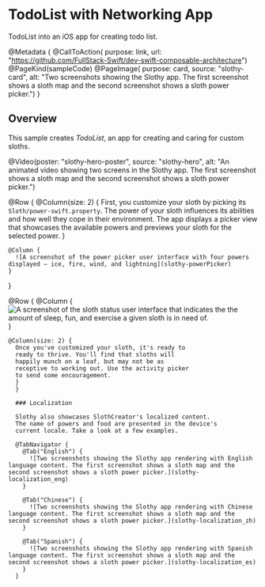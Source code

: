 # TodoList with Networking App

TodoList into an iOS app for creating todo list.

@Metadata {
  @CallToAction(
                purpose: link,
                url: "https://github.com/FullStack-Swift/dev-swift-composable-architecture")
  @PageKind(sampleCode)
  @PageImage(
             purpose: card, 
             source: "slothy-card", 
             alt: "Two screenshots showing the Slothy app. The first screenshot shows a sloth map and the second screenshot shows a sloth power picker.")
}

## Overview

This sample creates _TodoList_, an app for creating
and caring for custom sloths.

@Video(poster: "slothy-hero-poster", source: "slothy-hero", alt: "An animated video showing two screens in the Slothy app. The first screenshot shows a sloth map and the second screenshot shows a sloth power picker.")

@Row {
  @Column(size: 2) {
    First, you customize your sloth by picking its
    ``Sloth/power-swift.property``.
    The power of your sloth influences its abilities and how well
    they cope in their environment. The app displays a picker view
    that showcases the available powers and previews your sloth
    for the selected power.
    }
    
    @Column {
      ![A screenshot of the power picker user interface with four powers displayed – ice, fire, wind, and lightning](slothy-powerPicker)
    }
  }
  
  
  
  @Row {
    @Column {
      ![A screenshot of the sloth status user interface that indicates the the amount of sleep, fun, and exercise a given sloth is in need of.](slothy-status)
    }
    
    @Column(size: 2) {
      Once you've customized your sloth, it's ready to 
      ready to thrive. You'll find that sloths will 
      happily munch on a leaf, but may not be as 
      receptive to working out. Use the activity picker 
      to send some encouragement.
      }
      }
      
      ### Localization
      
      Slothy also showcases SlothCreator's localized content.
      The name of powers and food are presented in the device's 
      current locale. Take a look at a few examples.
      
      @TabNavigator {
        @Tab("English") {
          ![Two screenshots showing the Slothy app rendering with English language content. The first screenshot shows a sloth map and the second screenshot shows a sloth power picker.](slothy-localization_eng)
        }
        
        @Tab("Chinese") {
          ![Two screenshots showing the Slothy app rendering with Chinese language content. The first screenshot shows a sloth map and the second screenshot shows a sloth power picker.](slothy-localization_zh)
        }
        
        @Tab("Spanish") {
          ![Two screenshots showing the Slothy app rendering with Spanish language content. The first screenshot shows a sloth map and the second screenshot shows a sloth power picker.](slothy-localization_es)
        }
      }
